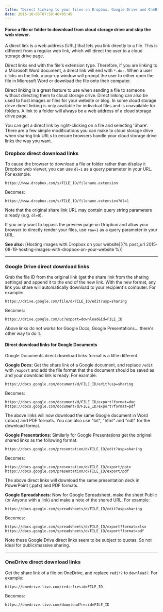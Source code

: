 ```yaml
---
title: "Direct linking to your files on Dropbox, Google Drive and OneDrive"
date: 2015-10-05T07:58:46+05:45
---
```


#### Force a file or folder to download from cloud storage drive and skip the web viewer.

A direct link is a web address (URL) that lets you link directly to a file. This is different from a regular web link, which will direct the user to a cloud storage drive page.

Direct links end with the file's extension type. Therefore, if you are linking to a Microsoft Word document, a direct link will end with `*.doc`. When a user clicks on the link, a pop-up window will prompt the user to either open the file in Microsoft Word or download the file onto their computer.

Direct linking is a great feature to use when sending a file to someone without directing them to cloud storage drive. Direct linking can also be used to host images or files for your website or blog. In some cloud storage drive direct linking is only available for individual files and is unavailable for folders. A link to a folder will always be a web address of a cloud storage drive page.

You can get a direct link by right-clicking on a file and selecting 'Share'. There are a few simple modifications you can make to cloud storage drive when sharing link URLs to ensure browsers handle your cloud storage drive links the way you want.

### Dropbox direct download links

To cause the browser to download a file or folder rather than display it Dropbox web viewer, you can use `dl=1` as a query parameter in your URL. For example:

```text
https://www.dropbox.com/s/FILE_ID/filename.extension
```

Becomes:

```text
https://www.dropbox.com/s/FILE_ID/filename.extension?dl=1
```

Note that the original share link URL may contain query string parameters already (e.g. `dl=0`).

If you only want to bypass the preview page on Dropbox and allow your browser to directly render your files, use `raw=1` as a query parameter in your URL.

**See also:** [Hosting images with Dropbox on your website]({% post_url 2015-08-19-hosting-images-with-dropbox-on-your-website %})

---

### Google Drive direct download links

Grab the file ID from the original link (get the share link from the sharing settings) and append it to the end of the new link. With the new format, any link you share will automatically download to your recipient's computer. For example:

```text
https://drive.google.com/file/d/FILE_ID/edit?usp=sharing
```

Becomes:

```text
https://drive.google.com/uc?export=download&id=FILE_ID
```

Above links do not works for Google Docs, Google Presentations... there's other way to do it.

#### Direct download links for Google Documents

Google Documents direct download links format is a little different.

**Google Docs:** Get the share link of a Google document, and replace `/edit` with `/export` and add the file format that the document should be saved as and your download link is ready. For example:

```text
https://docs.google.com/document/d/FILE_ID/edit?usp=sharing
```

Becomes:

```text
https://docs.google.com/document/d/FILE_ID/export?format=doc
https://docs.google.com/document/d/FILE_ID/export?format=pdf
```

The above links will now download the same Google document in Word (.docx) and PDF formats. You can also use "txt", "html" and "odt" for the download format.

**Google Presentations:** Similarly for Google Presentations get the original shared links as the following format:

```text
https://docs.google.com/presentation/d/FILE_ID/edit?usp=sharing
```

Becomes:

```text
https://docs.google.com/presentation/d/FILE_ID/export/pptx
https://docs.google.com/presentation/d/FILE_ID/export/pdf
```

The above direct links will download the same presentation deck in PowerPoint (.pptx) and PDF formats.

**Google Spreadsheets:** Now for Google Spreadsheet, make the sheet Public (or Anyone with a link) and make a note of the shared URL. For example:

```text
https://docs.google.com/spreadsheets/d/FILE_ID/edit?usp=sharing
```

Becomes:

```text
https://docs.google.com/spreadsheets/d/FILE_ID/export?format=xlsx
https://docs.google.com/spreadsheets/d/FILE_ID/export?format=pdf
```

Note these Google Drive direct links seem to be subject to quotas. So not ideal for public/massive sharing.

---

### OneDrive direct download links

Get the share link of a file on OneDrive, and replace `redir?` to `download?`. For example:

```text
https://onedrive.live.com/redir?resid=FILE_ID
```

Becomes:

```text
https://onedrive.live.com/download?resid=FILE_ID
```
